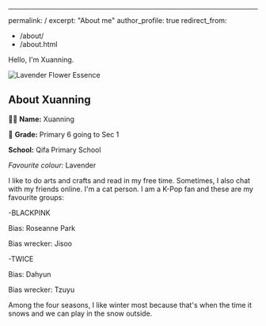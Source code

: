 ---
permalink: /
excerpt: "About me"
author_profile: true
redirect_from: 
  - /about/
  - /about.html




Hello, I'm Xuanning.

![Lavender Flower Essence](https://www.stillpointaromatics.com/image/cache/data/Flower%20Essences/lavender%20flower%20essence%20cropped-554x554.jpg)

## About Xuanning

👩‍🏫 **Name:** Xuanning

🏫 **Grade:** Primary 6 going to Sec 1

 **School:** Qifa Primary School

*Favourite colour:* Lavender

I like to do arts and crafts and read in my free time. Sometimes, I also chat with my friends online. I'm a cat person. I am a K-Pop fan and these are my favourite groups: 

-BLACKPINK

Bias: Roseanne Park

Bias wrecker: Jisoo

-TWICE

Bias: Dahyun

Bias wrecker: Tzuyu

Among the four seasons, I like winter most because that's when the time it snows and we can play in the snow outside.




